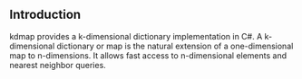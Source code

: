 ## Introduction ##
kdmap provides a k-dimensional dictionary implementation in C#. A k-dimensional dictionary or map is the natural extension of a one-dimensional map to n-dimensions. It allows fast access to n-dimensional elements and nearest neighbor queries.